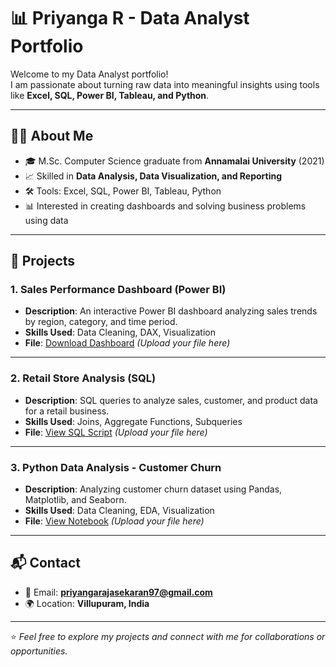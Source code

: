 # 📊 Priyanga R - Data Analyst Portfolio

Welcome to my Data Analyst portfolio!  
I am passionate about turning raw data into meaningful insights using tools like **Excel, SQL, Power BI, Tableau, and Python**.

---

## 🧑‍💻 About Me
- 🎓 M.Sc. Computer Science graduate from **Annamalai University** (2021)  
- 📈 Skilled in **Data Analysis, Data Visualization, and Reporting**  
- 🛠 Tools: Excel, SQL, Power BI, Tableau, Python  
- 📊 Interested in creating dashboards and solving business problems using data  

---

## 📂 Projects

### 1. Sales Performance Dashboard (Power BI)
- **Description**: An interactive Power BI dashboard analyzing sales trends by region, category, and time period.
- **Skills Used**: Data Cleaning, DAX, Visualization
- **File**: [Download Dashboard](./Sales_Performance.pbix) *(Upload your file here)*

---

### 2. Retail Store Analysis (SQL)
- **Description**: SQL queries to analyze sales, customer, and product data for a retail business.
- **Skills Used**: Joins, Aggregate Functions, Subqueries
- **File**: [View SQL Script](./Retail_Analysis.sql) *(Upload your file here)*

---

### 3. Python Data Analysis - Customer Churn
- **Description**: Analyzing customer churn dataset using Pandas, Matplotlib, and Seaborn.
- **Skills Used**: Data Cleaning, EDA, Visualization
- **File**: [View Notebook](./Customer_Churn_Analysis.ipynb) *(Upload your file here)*

---

## 📬 Contact
- 📧 Email: **priyangarajasekaran97@gmail.com**  
- 🌍 Location: **Villupuram, India**  

---

⭐ *Feel free to explore my projects and connect with me for collaborations or opportunities.*
